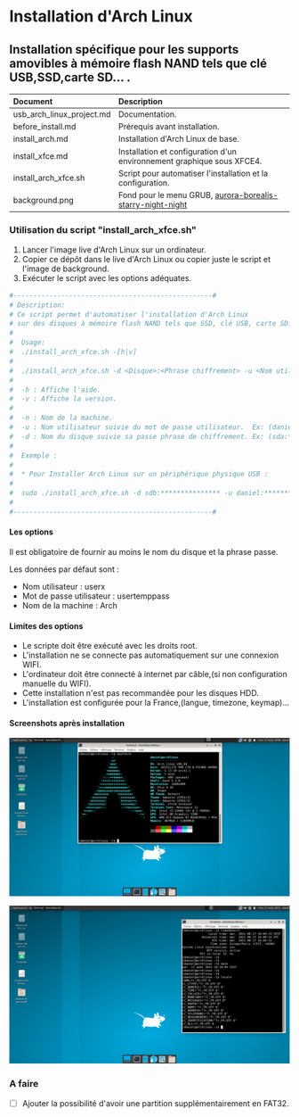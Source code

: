 # Installation d'Arch Linux

## Installation spécifique pour les supports amovibles à mémoire flash NAND tels que clé USB,SSD,carte SD... .

| Document | Description |
|:--|:--|
| usb_arch_linux_project.md | Documentation. |
| before_install.md | Prérequis avant installation. |
| install_arch.md | Installation d'Arch Linux de base. |
| install_xfce.md | Installation et configuration d'un environnement graphique sous XFCE4. |
| install_arch_xfce.sh | Script pour automatiser l'installation et la configuration. |
| background.png | Fond pour le menu GRUB, [aurora-borealis-starry-night-night](https://publicdomainpictures.net/en/view-image.php?image=310278&picture=aurora-borealis-starry-night-night)|

### Utilisation du script "install_arch_xfce.sh"

1. Lancer l'image live d'Arch Linux sur un ordinateur.
2. Copier ce dépôt dans le live d'Arch Linux ou copier juste le script et l'image de background.
3. Exécuter le script avec les options adéquates.

```Bash
#--------------------------------------------------#
# Description: 
# Ce script permet d'automatiser l'installation d'Arch Linux 
# sur des disques à mémoire flash NAND tels que SSD, clé USB, carte SD...
#                                                   
#  Usage:
#  ./install_arch_xfce.sh -[h|v]
#  
#  ./install_arch_xfce.sh -d <Disque>:<Phrase chiffrement> -u <Nom utilisateur>:<Passe utilisateur> -n <Nom machine>
#  
#  -h : Affiche l'aide.
#  -v : Affiche la version.
#  
#  -n : Nom de la machine.
#  -u : Nom utilisateur suivie du mot de passe utilisateur.  Ex: (daniel:****)
#  -d : Nom du disque suivie sa passe phrase de chiffrement. Ex: (sda:***************)
#
#  Exemple :
#
#  * Pour Installer Arch Linux sur un périphérique physique USB :
#
#  sudo ./install_arch_xfce.sh -d sdb:*************** -u daniel:******** -n Arch
#                                         
#--------------------------------------------------#
```

#### Les options

Il est obligatoire de fournir au moins le nom du disque et la phrase passe.

Les données par défaut sont :

* Nom utilisateur : userx
* Mot de passe utilisateur : usertemppass
* Nom de la machine : Arch

#### Limites des options

* Le scripte doit être exécuté avec les droits root.
* L'installation ne se connecte pas automatiquement sur une connexion WIFI.
* L'ordinateur doit être connecté à internet par câble,(si non configuration manuelle du WIFI).
* Cette installation n'est pas recommandée pour les disques HDD.
* L'installation est configurée pour la France,(langue, timezone, keymap)...

#### Screenshots après installation

![](Screenshots/Capture1.png)

![](Screenshots/Capture2.png)

### A faire

- [ ] Ajouter la possibilité d'avoir une partition supplémentairement en FAT32.
